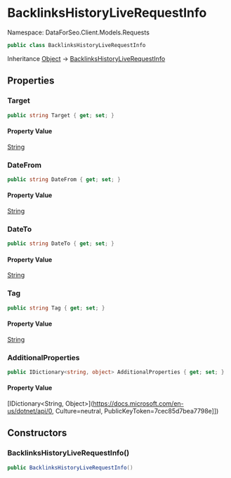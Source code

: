 # BacklinksHistoryLiveRequestInfo

Namespace: DataForSeo.Client.Models.Requests

```csharp
public class BacklinksHistoryLiveRequestInfo
```

Inheritance [Object](https://docs.microsoft.com/en-us/dotnet/api/Object) → [BacklinksHistoryLiveRequestInfo](./BacklinksHistoryLiveRequestInfo.md)

## Properties

### **Target**

```csharp
public string Target { get; set; }
```

#### Property Value

[String](https://docs.microsoft.com/en-us/dotnet/api/String)<br>

### **DateFrom**

```csharp
public string DateFrom { get; set; }
```

#### Property Value

[String](https://docs.microsoft.com/en-us/dotnet/api/String)<br>

### **DateTo**

```csharp
public string DateTo { get; set; }
```

#### Property Value

[String](https://docs.microsoft.com/en-us/dotnet/api/String)<br>

### **Tag**

```csharp
public string Tag { get; set; }
```

#### Property Value

[String](https://docs.microsoft.com/en-us/dotnet/api/String)<br>

### **AdditionalProperties**

```csharp
public IDictionary<string, object> AdditionalProperties { get; set; }
```

#### Property Value

[IDictionary&lt;String, Object&gt;](https://docs.microsoft.com/en-us/dotnet/api/0, Culture=neutral, PublicKeyToken=7cec85d7bea7798e]])<br>

## Constructors

### **BacklinksHistoryLiveRequestInfo()**

```csharp
public BacklinksHistoryLiveRequestInfo()
```
